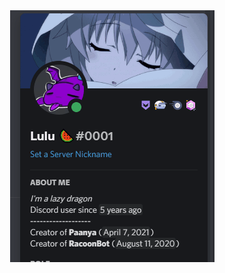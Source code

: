 <div align="center" >
  <img src="https://raw.githubusercontent.com/Heyimlulu/Discord-About-Me-Customisation/main/assets/demo.gif?token=AOVT7OZA3KQBUP774D7U6M3BBJCMY" alt="About Me Demo" />
</div>
